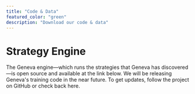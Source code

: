 ```yaml
---
title: "Code & Data"
featured_color: "green"
description: "Download our code & data"
---
```


# Strategy Engine 
The Geneva engine—which runs the strategies that Geneva has discovered—is open source and available at the link below. We will be releasing Geneva's training code in the near future. To get updates, follow the project on GitHub or check back here.

